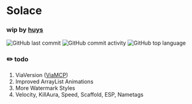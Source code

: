# Solace

### wip by [huys](github.com/huysuh)

![GitHub last commit](https://img.shields.io/github/last-commit/solaceclient/solace)
![GitHub commit activity](https://img.shields.io/github/commit-activity/t/solaceclient/Solace)
![GitHub top language](https://img.shields.io/github/languages/top/solaceclient/Solace)

### ✏️ todo 
1. ViaVersion ([ViaMCP](https://github.com/ViaVersionMCP/ViaMCP?tab=readme-ov-file#setup))
2. Improved ArrayList Animations
3. More Watermark Styles
4. Velocity, KillAura, Speed, Scaffold, ESP, Nametags
